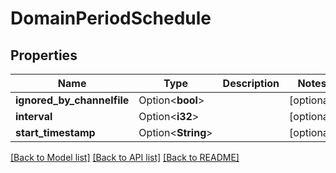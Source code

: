 # DomainPeriodSchedule

## Properties

Name | Type | Description | Notes
------------ | ------------- | ------------- | -------------
**ignored_by_channelfile** | Option<**bool**> |  | [optional]
**interval** | Option<**i32**> |  | [optional]
**start_timestamp** | Option<**String**> |  | [optional]

[[Back to Model list]](../README.md#documentation-for-models) [[Back to API list]](../README.md#documentation-for-api-endpoints) [[Back to README]](../README.md)
